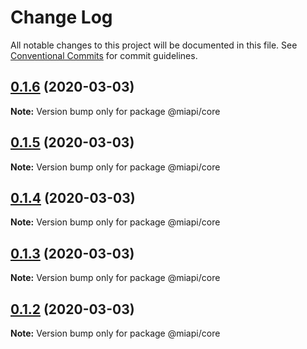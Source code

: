 # Change Log

All notable changes to this project will be documented in this file.
See [Conventional Commits](https://conventionalcommits.org) for commit guidelines.

## [0.1.6](https://github.com/kamontat/miapi/compare/@miapi/core@0.1.5...@miapi/core@0.1.6) (2020-03-03)

**Note:** Version bump only for package @miapi/core





## [0.1.5](https://github.com/kamontat/miapi/compare/@miapi/core@0.1.4...@miapi/core@0.1.5) (2020-03-03)

**Note:** Version bump only for package @miapi/core





## [0.1.4](https://github.com/kamontat/miapi/compare/@miapi/core@0.1.3...@miapi/core@0.1.4) (2020-03-03)

**Note:** Version bump only for package @miapi/core





## [0.1.3](https://github.com/kamontat/miapi/compare/@miapi/core@0.1.2...@miapi/core@0.1.3) (2020-03-03)

**Note:** Version bump only for package @miapi/core





## [0.1.2](https://github.com/kamontat/miapi/compare/@miapi/core@0.1.1...@miapi/core@0.1.2) (2020-03-03)

**Note:** Version bump only for package @miapi/core
